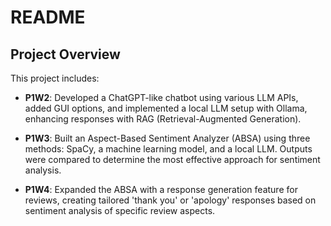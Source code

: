 # README

## Project Overview

This project includes:

- **P1W2**: Developed a ChatGPT-like chatbot using various LLM APIs, added GUI options, and implemented a local LLM setup with Ollama, enhancing responses with RAG (Retrieval-Augmented Generation).

- **P1W3**: Built an Aspect-Based Sentiment Analyzer (ABSA) using three methods: SpaCy, a machine learning model, and a local LLM. Outputs were compared to determine the most effective approach for sentiment analysis.

- **P1W4**: Expanded the ABSA with a response generation feature for reviews, creating tailored 'thank you' or 'apology' responses based on sentiment analysis of specific review aspects.

